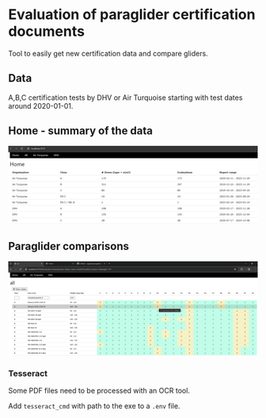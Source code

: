 
# Evaluation of paraglider certification documents

Tool to easily get new certification data and compare gliders.

## Data

 A,B,C certification tests by DHV or Air Turquoise starting with test dates around 2020-01-01.


## Home - summary of the data

![Home screen with all current data on Jan. 1, 2024](./screenshots/home_2024-01-07.PNG)

## Paraglider comparisons

![Filter and compare paragliders](./screenshots/filter_results.png)

### Tesseract 

Some PDF files need to be processed with an OCR tool.

Add `tesseract_cmd` with path to the exe to a `.env` file.










